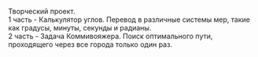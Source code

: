 Творческий проект.                                                                  
1 часть - Калькулятор углов. Перевод в различные системы мер, такие как градусы, минуты, секунды и радианы.        
2 часть - Задача Коммивояжера. Поиск оптимального пути, проходящего через все города только один раз.
